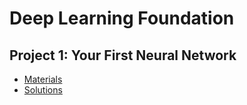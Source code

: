 # Deep Learning Foundation

## Project 1: Your First Neural Network

* [Materials](https://github.com/udacity/deep-learning/blob/master/first-neural-network/DLND%20Your%20first%20neural%20network.ipynb)
* [Solutions](https://github.com/tangrui/deep-learning-foundation/blob/master/Project%201%20-%20Your%20First%20Neural%20Network/dlnd-your-first-neural-network.ipynb)
